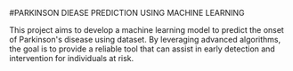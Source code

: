 #PARKINSON DIEASE PREDICTION USING MACHINE LEARNING 

This project aims to develop a machine learning model to predict the onset of Parkinson's disease using dataset. By leveraging advanced algorithms, the goal is to provide a reliable tool that can assist in early detection and intervention for individuals at risk.

